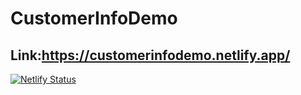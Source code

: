 # CustomerInfoDemo
## Link:https://customerinfodemo.netlify.app/

[![Netlify Status](https://api.netlify.com/api/v1/badges/b1fa4845-5421-4496-afbc-26ecf6257903/deploy-status)](https://app.netlify.com/sites/customerinfodemo/deploys)
